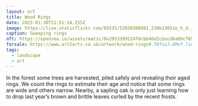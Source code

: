 ```yaml
---
layout: art
title: Wood Rings
date: 2023-01-30T12:51:14.255Z
image: https://live.staticflickr.com/65535/52658306981_230b13651e_h_d.jpg
caption: Sweeping rings
nft: https://opensea.io/assets/matic/0x2953399124f0cbb46d2cbacd8a89cf0599974963/48162648330355413914028108631647327469322174667090404439099707918401644003332/
forsale: https://www.art2arts.co.uk/artwork/wood-rings#.Y9fxsJ-AMxY.link
tags:
  - landscape
  - art
---
```

In the forest some trees are harvested, piled safely and revealing their aged rings. We count the rings to estimate their age and notice that some rings are wide and others narrow. Nearby, a sapling oak is only just learning how to drop last year’s brown and brittle leaves curled by the recent frosts.